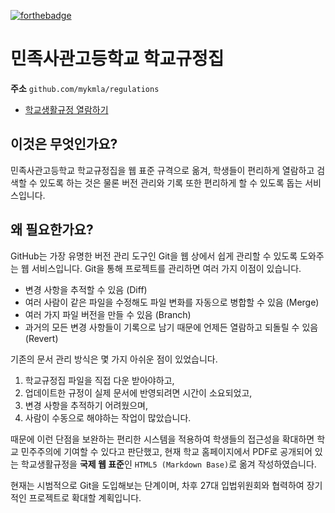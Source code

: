 [![forthebadge](https://forthebadge.com/images/badges/thats-how-they-get-you.svg)](https://forthebadge.com)

# 민족사관고등학교 학교규정집

**주소** `github.com/mykmla/regulations`

* [학교생활규정 열람하기](학교생활규정.md)

## 이것은 무엇인가요?

민족사관고등학교 학교규정집을 웹 표준 규격으로 옮겨, 학생들이 편리하게 열람하고 검색할 수 있도록 하는 것은 물론 버전 관리와 기록 또한 편리하게 할 수 있도록 돕는 서비스입니다.

## 왜 필요한가요?

GitHub는 가장 유명한 버전 관리 도구인 Git을 웹 상에서 쉽게 관리할 수 있도록 도와주는 웹 서비스입니다. Git을 통해 프로젝트를 관리하면 여러 가지 이점이 있습니다.

* 변경 사항을 추적할 수 있음 (Diff)
* 여러 사람이 같은 파일을 수정해도 파일 변화를 자동으로 병합할 수 있음 (Merge)
* 여러 가지 파일 버전을 만들 수 있음 (Branch)
* 과거의 모든 변경 사항들이 기록으로 남기 때문에 언제든 열람하고 되돌릴 수 있음 (Revert)

기존의 문서 관리 방식은 몇 가지 아쉬운 점이 있었습니다.

1. 학교규정집 파일을 직접 다운 받아야하고,
1. 업데이트한 규정이 실제 문서에 반영되려면 시간이 소요되었고,
1. 변경 사항을 추적하기 어려웠으며,
1. 사람이 수동으로 해야하는 작업이 많았습니다.

때문에 이런 단점을 보완하는 편리한 시스템을 적용하여 학생들의 접근성을 확대하면 학교 민주주의에 기여할 수 있다고 판단했고, 현재 학교 홈페이지에서 PDF로 공개되어 있는 학교생활규정을 **국제 웹 표준**인 `HTML5 (Markdown Base)`로 옮겨 작성하였습니다.

현재는 시범적으로 Git을 도입해보는 단계이며, 차후 27대 입법위원회와 협력하여 장기적인 프로젝트로 확대할 계획입니다.
